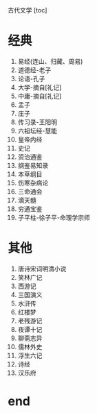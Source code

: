古代文学
[toc]

# 经典
1. 易经(连山、归藏、周易)
2. 道德经-老子
3. 论语-孔子
4. 大学-摘自[礼记]
5. 中庸-摘自[礼记]
6. 孟子
7. 庄子
8. 传习录-王阳明
9. 六祖坛经-慧能
10. 皇帝内经
11. 史记
12. 资治通鉴
13. 纲鉴易知录
14. 本草纲目
15. 伤寒杂病论
16. 三命通会
17. 滴天髓
18. 穷通宝鉴
19. 子平柱-徐子平-命理学宗师

# 其他
1. 唐诗宋词明清小说
2. 笑林广记
3. 西游记
4. 三国演义
5. 水浒传
6. 红楼梦
7. 老残游记
8. 夜谭十记
9. 聊斋志异
10. 儒林外史
11. 浮生六记
12. 诗经
13. 汉乐府

# end